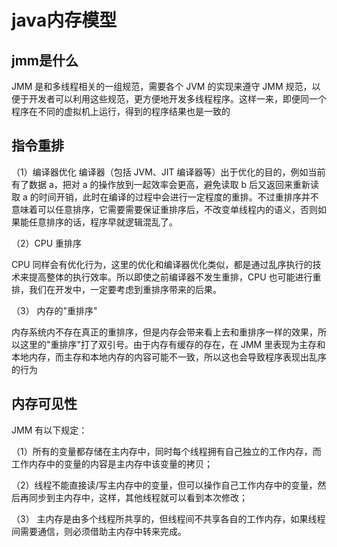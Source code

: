 # java内存模型

## jmm是什么
JMM 是和多线程相关的一组规范，需要各个 JVM 的实现来遵守 JMM 规范，以便于开发者可以利用这些规范，更方便地开发多线程程序。这样一来，即便同一个程序在不同的虚拟机上运行，得到的程序结果也是一致的

## 指令重排

（1）编译器优化
编译器（包括 JVM、JIT 编译器等）出于优化的目的，例如当前有了数据 a，把对 a 的操作放到一起效率会更高，避免读取 b 后又返回来重新读取 a 的时间开销，此时在编译的过程中会进行一定程度的重排。不过重排序并不意味着可以任意排序，它需要需要保证重排序后，不改变单线程内的语义，否则如果能任意排序的话，程序早就逻辑混乱了。


（2）CPU 重排序

CPU 同样会有优化行为，这里的优化和编译器优化类似，都是通过乱序执行的技术来提高整体的执行效率。所以即使之前编译器不发生重排，CPU 也可能进行重排，我们在开发中，一定要考虑到重排序带来的后果。

（3） 内存的"重排序"

内存系统内不存在真正的重排序，但是内存会带来看上去和重排序一样的效果，所以这里的"重排序"打了双引号。由于内存有缓存的存在，在 JMM 里表现为主存和本地内存，而主存和本地内存的内容可能不一致，所以这也会导致程序表现出乱序的行为


## 内存可见性
JMM 有以下规定：

（1）所有的变量都存储在主内存中，同时每个线程拥有自己独立的工作内存，而工作内存中的变量的内容是主内存中该变量的拷贝；

（2）线程不能直接读/写主内存中的变量，但可以操作自己工作内存中的变量，然后再同步到主内存中，这样，其他线程就可以看到本次修改；

（3） 主内存是由多个线程所共享的，但线程间不共享各自的工作内存，如果线程间需要通信，则必须借助主内存中转来完成。